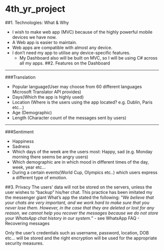 # 4th_yr_project
##1. Technologies: What & Why
   * I wish to make web app (MVC) because of the highly powerful mobile devices we have now.
   * A Web app is easier to maintain.
   * Web apps are compatible with almost any device.
   * I don’t need my app to utilise any device-specific features.
     * My Dashboard also will be built on MVC, so I will be using C# across all my apps.
##2. Features on the Dashboard
___
###Translation	
* Popular language(User may choose from 60 different languages Microsoft Translator API provides)	 
* Days(Which the app is highly used)	
* Location (Where is the users using the app located? e.g. Dublin, Paris etc…)
* Age (Demographic)
* Length (Character count of the messages sent by users)
---
###Sentiment
* Happiness
* Sadness
* Which days of the week are the users most: Happy, sad (e.g. Monday morning there seems be angry users)
* Which demographic are in which mood in different times of the day, week, year etc…
* During a certain events(World Cup, Olympics etc..) which users express a different type of emotion.

##3. Privacy
The users’ data will not be stored on the servers, unless the user wishes to “backup” his/her chat. This practice has been imitated my the 
messenger giant What’s app the stated the following:
“_We believe that your chats are very important, and we work hard to make sure that you never lose them. 
However, in the case that they are deleted or lost for any reason, we cannot help you recover the messages 
because we do not store your WhatsApp chat history in our system._” - see WhatsApp FAQ - Recovering messages

Only the user’s credentials such as username, password, location, DOB etc… will be stored and the right encryption will be used for the 		appropriate 	security measures.
